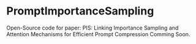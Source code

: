 # PromptImportanceSampling
Open-Source code for paper: PIS: Linking Importance Sampling and Attention Mechanisms for Efficient Prompt Compression
Comming Soon.
